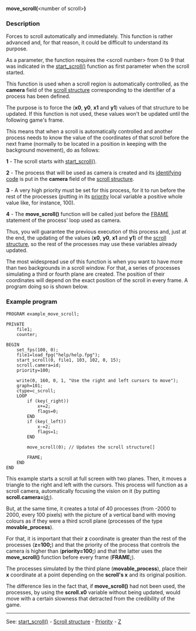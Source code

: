 **move_scroll(**&lt;number of scroll&gt;**)**

### Description

Forces to scroll automatically and immediately. This function is rather advanced and,
for that reason, it could be difficult to understand its purpose.

As a parameter, the function requires the &lt;scroll number&gt; from 0 to 9 that was indicated
in the [start_scroll()](start_scroll().md) function as first parameter when the scroll started.

This function is used when a scroll region is automatically controlled, as the **camera**
field of the [scroll structure](global_struct_scroll.md) corresponding to the identifier of a process has been defined.

The purpose is to force the (**x0**, **y0**, **x1** and **y1**) values of that structure to be
updated. If this function is not used, these values won't be updated until the following game's frame.

This means that when a scroll is automatically controlled and another process needs
to know the value of the coordinates of that scroll before the next frame (normally
to be located in a position in keeping with the background movement), do as follows:

**1** - The scroll starts with [start_scroll()](start_scroll().md).

**2** - The process that will be used as camera is created and its [identifying code](_identifying_codes_of_processesdot.md)
is put in the **camera** field of the [scroll structure](global_struct_scroll.md).

**3** - A very high priority must be set for this process, for it to run before the rest
of the processes (putting in its [priority](local_priority.md) local variable a positive whole value
like, for instance, 100).

**4** - The **move_scroll()** function will be called just before the [FRAME](frame_statement.md) statement
of the process' loop used as camera.

Thus, you will guarantee the previous execution of this process and, just at the end, the
updating of the values (**x0**, **y0**, **x1** and **y1**) of the
[scroll structure](global_struct_scroll.md), so the rest of the processes may use these variables already updated.

The most widespread use of this function is when you want to have more than two backgrounds
in a scroll window. For that, a series of processes simulating a third or fourth plane are
created. The position of their coordinates will depend on the exact position of the scroll
in every frame. A program doing so is shown below.

### Example program
```
PROGRAM example_move_scroll;

PRIVATE
    file1;
    counter;

BEGIN
    set_fps(100, 0);
    file1=load_fpg("help/help.fpg");
    start_scroll(0, file1, 103, 102, 0, 15);
    scroll.camera=id;
    priority=100;

    write(0, 160, 0, 1, "Use the right and left cursors to move");
    graph=101;
    ctype=c_scroll;
    LOOP
        if (key(_right))
            x+=2;
            flags=0;
        END
        if (key(_left))
            x-=2;
            flags=1;
        END

        move_scroll(0); // Updates the scroll structure[]

        FRAME;
    END
END
```

This example starts a scroll at full screen with two planes. Then, it moves a triangle to the
right and left with the cursors. This process will function as a scroll camera, automatically
focusing the vision on it (by putting **scroll.camera=**[id](id.md)**;**).

But, at the same time, it creates a total of 40 processes (from -2000 to 2000, every 100 pixels)
with the picture of a vertical band with moving colours as if they were a third scroll plane
(processes of the type **movable_process**).

For that, it is important that their **z** coordinate is greater than the rest of the processes
(**z=100;**) and that the priority of the process that controls the camera is higher than
(**priority=100;**) and that the latter uses the **move_scroll()** function before every frame (**FRAME;**).

The processes simulated by the third plane (**movable_process**), place their **x** coordinate
at a point depending on the **scroll's x** and its original position.

The difference lies in the fact that, if **move_scroll()** had not been used, the processes,
by using the **scroll.x0** variable without being updated, would move with a certain slowness
that detracted from the credibility  of the game.

---------------------------------------
See: [start_scroll()](start_scroll().md) - [Scroll structure](global_struct_scroll.md) - [Priority](local_priority.md) - [Z](local_z.md)

